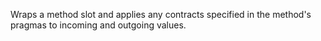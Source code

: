 Wraps a method slot and applies any contracts specified in the method's pragmas to incoming and outgoing values.